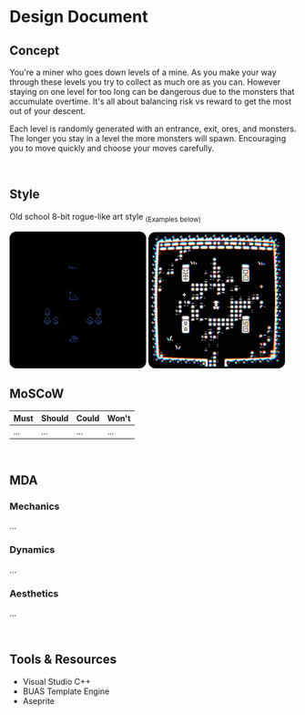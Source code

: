 # Design Document

## Concept

You're a miner who goes down levels of a mine.
As you make your way through these levels you try to collect as much ore as you can.
However staying on one level for too long can be dangerous due to the monsters that accumulate overtime.
It's all about balancing risk vs reward to get the most out of your descent.

Each level is randomly generated with an entrance, exit, ores, and monsters.
The longer you stay in a level the more monsters will spawn.
Encouraging you to move quickly and choose your moves carefully.

<br>

## Style

Old school 8-bit rogue-like art style <sub>(Examples below)</sub>

<img src="./assets/pork.gif" style="width:48%; max-width:240px; border-radius: 12px">
<img src="./assets/stray.gif" style="width:48%; max-width:240px; border-radius: 12px">

<br>

## MoSCoW

| Must        | Should      | Could       | Won't       |
| ----------- | ----------- | ----------- | ----------- |
| ...         | ...         | ...         | ...         |

<br>

## MDA

### Mechanics

...

### Dynamics

...

### Aesthetics

...

<br>

## Tools & Resources

- Visual Studio C++
- BUAS Template Engine
- Aseprite